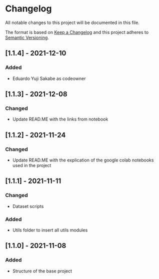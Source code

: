 # Changelog
All notable changes to this project will be documented in this file.

The format is based on [Keep a Changelog](http://keepachangelog.com/en/1.0.0/)
and this project adheres to [Semantic Versioning](http://semver.org/spec/v2.0.0.html).

## [1.1.4] - 2021-12-10
### Added
* Eduardo Yuji Sakabe as codeowner

## [1.1.3] - 2021-12-08
### Changed
* Update READ.ME with the links from notebook

## [1.1.2] - 2021-11-24
### Changed
* Update READ.ME with the explication of the google colab notebooks used in the project

## [1.1.1] - 2021-11-11
### Changed
* Dataset scripts

### Added
* Utils folder to insert all utils modules

## [1.1.0] - 2021-11-08
### Added
* Structure of the base project



